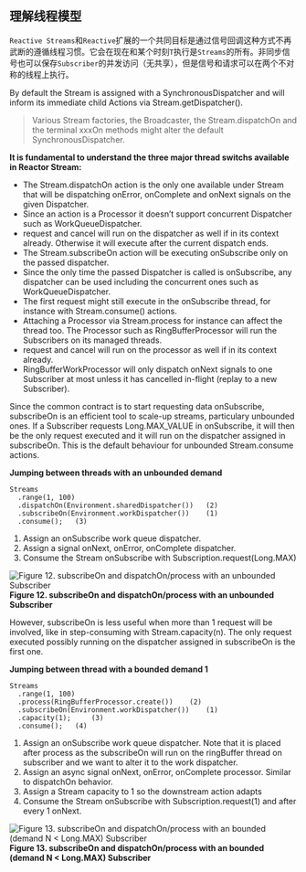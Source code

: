 
## 理解线程模型

`Reactive Streams`和`Reactive`扩展的一个共同目标是通过信号回调这种方式不再武断的遵循线程习惯。它会在现在和某个时刻`T`执行是`Streams`的所有。非同步信号也可以保存`Subscriber`的并发访问（无共享），但是信号和请求可以在两个不对称的线程上执行。

By default the Stream is assigned with a SynchronousDispatcher and will inform its immediate child Actions via Stream.getDispatcher().

> Various Stream factories, the Broadcaster, the Stream.dispatchOn and the terminal xxxOn methods might alter the default SynchronousDispatcher.

**It is fundamental to understand the three major thread switchs available in Reactor Stream:**

* The Stream.dispatchOn action is the only one available under Stream that will be dispatching onError, onComplete and onNext signals on the given Dispatcher.
 * Since an action is a Processor it doesn’t support concurrent Dispatcher such as WorkQueueDispatcher.
 * request and cancel will run on the dispatcher as well if in its context already. Otherwise it will execute after the current dispatch ends.
* The Stream.subscribeOn action will be executing onSubscribe only on the passed dispatcher.
 * Since the only time the passed Dispatcher is called is onSubscribe, any dispatcher can be used including the concurrent ones such as WorkQueueDispatcher.
 * The first request might still execute in the onSubscribe thread, for instance with Stream.consume() actions.
* Attaching a Processor via Stream.process for instance can affect the thread too. The Processor such as RingBufferProcessor will run the Subscribers on its managed threads.
 * request and cancel will run on the processor as well if in its context already.
 * RingBufferWorkProcessor will only dispatch onNext signals to one Subscriber at most unless it has cancelled in-flight (replay to a new Subscriber).

Since the common contract is to start requesting data onSubscribe, subscribeOn is an efficient tool to scale-up streams, particulary unbounded ones. If a Subscriber requests Long.MAX_VALUE in onSubscribe, it will then be the only request executed and it will run on the dispatcher assigned in subscribeOn. This is the default behaviour for unbounded Stream.consume actions.

**Jumping between threads with an unbounded demand**

```
Streams
  .range(1, 100)
  .dispatchOn(Environment.sharedDispatcher())   (2)
  .subscribeOn(Environment.workDispatcher())    (1)
  .consume();   (3)
```

1. Assign an onSubscribe work queue dispatcher.
1. Assign a signal onNext, onError, onComplete dispatcher.
1. Consume the Stream onSubscribe with Subscription.request(Long.MAX)

![Figure 12. subscribeOn and dispatchOn/process with an unbounded Subscriber](http://projectreactor.io/docs/reference/images/longMaxThreading.png)
**Figure 12. subscribeOn and dispatchOn/process with an unbounded Subscriber**

However, subscribeOn is less useful when more than 1 request will be involved, like in step-consuming with Stream.capacity(n). The only request executed possibly running on the dispatcher assigned in subscribeOn is the first one.

**Jumping between thread with a bounded demand 1**

```
Streams
  .range(1, 100)
  .process(RingBufferProcessor.create())    (2)
  .subscribeOn(Environment.workDispatcher())    (1)
  .capacity(1);     (3)
  .consume();   (4)
```

1. Assign an onSubscribe work queue dispatcher. Note that it is placed after process as the subscribeOn will run on the ringBuffer thread on subscriber and we want to alter it to the work dispatcher.
1. Assign an async signal onNext, onError, onComplete processor. Similar to dispatchOn behavior.
1. Assign a Stream capacity to 1 so the downstream action adapts
1. Consume the Stream onSubscribe with Subscription.request(1) and after every 1 onNext.

![Figure 13. subscribeOn and dispatchOn/process with an bounded (demand N < Long.MAX) Subscriber](http://projectreactor.io/docs/reference/images/nThreading.png)
**Figure 13. subscribeOn and dispatchOn/process with an bounded (demand N < Long.MAX) Subscriber**

